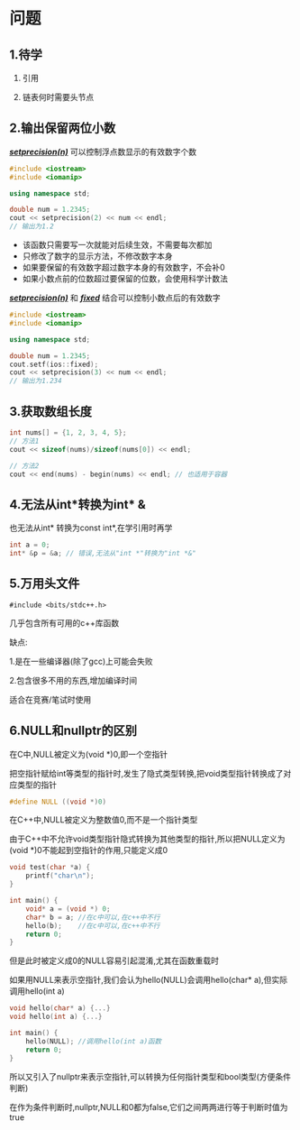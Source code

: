 # 问题

## 1.待学

1. 引用

2. 链表何时需要头节点

   

   

## 2.输出保留两位小数

<u>***setprecision(n)***</u> 可以控制浮点数显示的有效数字个数

```c++
#include <iostream>
#include <iomanip>　

using namespace std;

double num = 1.2345;
cout << setprecision(2) << num << endl;
// 输出为1.2
```

- 该函数只需要写一次就能对后续生效，不需要每次都加
- 只修改了数字的显示方法，不修改数字本身
- 如果要保留的有效数字超过数字本身的有效数字，不会补0
- 如果小数点前的位数超过要保留的位数，会使用科学计数法

<u>***setprecision(n)***</u> 和 <u>***fixed***</u> 结合可以控制小数点后的有效数字

```c++
#include <iostream>
#include <iomanip>　

using namespace std;

double num = 1.2345;
cout.setf(ios::fixed);
cout << setprecision(3) << num << endl;
// 输出为1.234
```

## 3.获取数组长度

```c++
int nums[] = {1, 2, 3, 4, 5};
// 方法1
cout << sizeof(nums)/sizeof(nums[0]) << endl;

// 方法2
cout << end(nums) - begin(nums) << endl; // 也适用于容器
```

## 4.无法从int\*转换为int\* &

也无法从int* 转换为const int*,在学引用时再学

```c++
int a = 0;
int* &p = &a; // 错误,无法从"int *"转换为"int *&"
```

## 5.万用头文件

```c+++
#include <bits/stdc++.h>
```

几乎包含所有可用的c++库函数

缺点:

1.是在一些编译器(除了gcc)上可能会失败

2.包含很多不用的东西,增加编译时间



适合在竞赛/笔试时使用

## 6.NULL和nullptr的区别

在C中,NULL被定义为(void *)0,即一个空指针

把空指针赋给int等类型的指针时,发生了隐式类型转换,把void类型指针转换成了对应类型的指针

```c
#define NULL ((void *)0)
```



在C++中,NULL被定义为整数值0,而不是一个指针类型

由于C++中不允许void类型指针隐式转换为其他类型的指针,所以把NULL定义为(void *)0不能起到空指针的作用,只能定义成0

```c++
void test(char *a) {
    printf("char\n");
}

int main() {
	void* a = (void *) 0;
    char* b = a; //在c中可以,在c++中不行
    hello(b);    //在c中可以,在c++中不行
    return 0;
}
```

但是此时被定义成0的NULL容易引起混淆,尤其在函数重载时

如果用NULL来表示空指针,我们会认为hello(NULL)会调用hello(char* a),但实际调用hello(int a)

```c++
void hello(char* a) {...}
void hello(int a) {...}

int main() {
    hello(NULL); //调用hello(int a)函数
    return 0;
}
```

所以又引入了nullptr来表示空指针,可以转换为任何指针类型和bool类型(方便条件判断)

在作为条件判断时,nullptr,NULL和0都为false,它们之间两两进行等于判断时值为true
